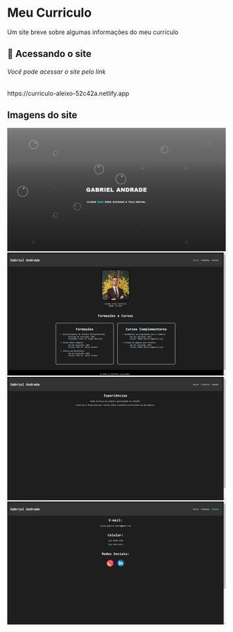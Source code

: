 # Meu Curriculo

Um site breve sobre algumas informações do meu currículo

## 🚀 Acessando o site

<h6>Você pode acessar o site pelo link</h6> https://curriculo-aleixo-52c42a.netlify.app

## Imagens do site

<div>
    <img src="./css/img/imagem1.png" alt="Imagem Inicio">
</div>
<div>
    <img src="./css/img/home.png" alt="Imagem Home">
</div>
<div>
    <img src="./css/img/trabalho.png" alt="Imagem Trabalhos">
</div>
<div>
    <img src="./css/img/contato.png" alt="Imagem Contato">
</div>
               